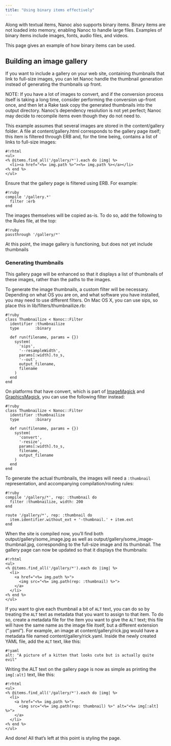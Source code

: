 ```yaml
---
title: "Using binary items effectively"
---
```


Along with textual items, Nanoc also supports binary items. Binary items are not loaded into memory, enabling Nanoc to handle large files. Examples of binary items include images, fonts, audio files, and videos.

This page gives an example of how binary items can be used.

Building an image gallery
-------------------------

If you want to include a gallery on your web site, containing thumbnails that link to full-size images, you can let Nanoc handle the thumbnail generation instead of generating the thumbnails up front.

NOTE: If you have a lot of images to convert, and if the conversion process itself is taking a long time, consider performing the conversion up-front once, and then let a Rake task copy the generated thumbnails into the output directory. Nanoc’s dependency resolution is not yet perfect; Nanoc may decide to recompile items even though they do not need to.

This example assumes that several images are stored in the <span class="filename">content/gallery</span> folder. A file at <span class="filename">content/gallery.html</span> corresponds to the gallery page itself; this item is filtered through ERB and, for the time being, contains a list of links to full-size images:

    #!rhtml
    <ul>
    <% @items.find_all('/gallery/*').each do |img| %>
      <li><a href="<%= img.path %>"><%= img.path %></a></li>
    <% end %>
    </ul>

Ensure that the gallery page is filtered using ERB. For example:

    #!ruby
    compile '/gallery.*'
      filter :erb
    end

The images themselves will be copied as-is. To do so, add the following to the <span class="filename">Rules</span> file, at the top:

    #!ruby
    passthrough '/gallery/*'

At this point, the image gallery is functioning, but does not yet include thumbnails

### Generating thumbnails

This gallery page will be enhanced so that it displays a list of thumbnails of these images, rather than the paths to the images.

To generate the image thumbnails, a custom filter will be necessary. Depending on what OS you are on, and what software you have installed, you may need to use different filters. On Mac OS X, you can use <span class="command">sips</span>, so place this in <span class="filename">lib/filters/thumbnailize.rb</span>:

    #!ruby
    class Thumbnailize < Nanoc::Filter
      identifier :thumbnailize
      type       :binary

      def run(filename, params = {})
        system(
          'sips',
          '--resampleWidth',
          params[:width].to_s,
          '--out',
          output_filename,
          filename
        )
      end
    end

On platforms that have <span class="command">convert</span>, which is part of [ImageMagick](http://www.imagemagick.org/) and [GraphicsMagick](http://www.graphicsmagick.org/), you can use the following filter instead:

    #!ruby
    class Thumbnailize < Nanoc::Filter
      identifier :thumbnailize
      type       :binary

      def run(filename, params = {})
        system(
          'convert',
          '-resize',
          params[:width].to_s,
          filename,
          output_filename
        )
      end
    end

To generate the actual thumbnails, the images will need a `:thumbnail` representation, and accompanying compilation/routing rules:

    #!ruby
    compile '/gallery/*', rep: :thumbnail do
      filter :thumbnailize, width: 200
    end

    route '/gallery/*', rep: :thumbnail do
      item.identifier.without_ext + '-thumbnail.' + item.ext
    end

When the site is compiled now, you’ll find both <span class="filename">output/gallery/some_image.jpg</span> as well as <span class="filename">output/gallery/some_image-thumbnail.jpg</span>, corresponding to the full-size image and its thumbnail. The gallery page can now be updated so that it displays the thumbnails:

    #!rhtml
    <ul>
    <% @items.find_all('/gallery/*').each do |img| %>
      <li>
        <a href="<%= img.path %>">
          <img src="<%= img.path(rep: :thumbnail) %>">
        </a>
      </li>
    <% end %>
    </ul>

If you want to give each thumbnail a bit of `ALT` text, you can do so by treating the `ALT` text as metadata that you want to assign to that item. To do so, create a metadata file for the item you want to give the `ALT` text; this file will have the same name as the image file itself, but a different extension (“.yaml”). For example, an image at <span class="filename">content/gallery/rick.jpg</span> would have a metadata file named <span class="filename">content/gallery/rick.yaml</span>. Inside the newly created YAML file, add the `ALT` text, like this:

    #!yaml
    alt: "A picture of a kitten that looks cute but is actually quite evil"

Writing the ALT text on the gallery page is now as simple as printing the `img[:alt]` text, like this:

    #!rhtml
    <ul>
    <% @items.find_all('/gallery/*').each do |img| %>
      <li>
        <a href="<%= img.path %>">
          <img src="<%= img.path(rep: thumbnail) %>" alt="<%= img[:alt] %>">
        </a>
      </li>
    <% end %>
    </ul>

And done! All that’s left at this point is styling the page.
